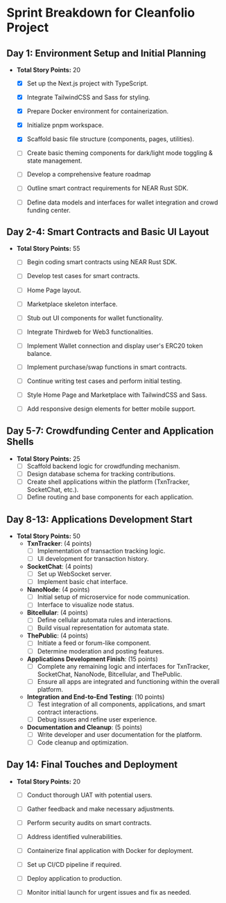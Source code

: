 # Sprint Breakdown for Cleanfolio Project

## Day 1: Environment Setup and Initial Planning

- **Total Story Points:** 20
  - [x] Set up the Next.js project with TypeScript.
  - [x] Integrate TailwindCSS and Sass for styling.
  - [x] Prepare Docker environment for containerization.
  - [x] Initialize pnpm workspace.
  - [x] Scaffold basic file structure (components, pages, utilities).
  - [ ] Create basic theming components for dark/light mode toggling & state management.

  - [ ] Develop a comprehensive feature roadmap
  - [ ] Outline smart contract requirements for NEAR Rust SDK.
  - [ ] Define data models and interfaces for wallet integration and crowd funding center.

## Day 2-4: Smart Contracts and Basic UI Layout

- **Total Story Points:** 55
  - [ ] Begin coding smart contracts using NEAR Rust SDK.
  - [ ] Develop test cases for smart contracts.
  - [ ] Home Page layout.
  - [ ] Marketplace skeleton interface.
  - [ ] Stub out UI components for wallet functionality.
  - [ ] Integrate Thirdweb for Web3 functionalities.
  - [ ] Implement Wallet connection and display user's ERC20 token balance.
  - [ ] Implement purchase/swap functions in smart contracts.

  - [ ] Continue writing test cases and perform initial testing.
  - [ ] Style Home Page and Marketplace with TailwindCSS and Sass.
  - [ ] Add responsive design elements for better mobile support.

## Day 5-7: Crowdfunding Center and Application Shells

- **Total Story Points:** 25
  - [ ] Scaffold backend logic for crowdfunding mechanism.
  - [ ] Design database schema for tracking contributions.
  - [ ] Create shell applications within the platform (TxnTracker, SocketChat, etc.).
  - [ ] Define routing and base components for each application.

## Day 8-13: Applications Development Start

- **Total Story Points:** 50
  - **TxnTracker**: (4 points)
    - [ ] Implementation of transaction tracking logic.
    - [ ] UI development for transaction history.

  - **SocketChat**: (4 points)
    - [ ] Set up WebSocket server.
    - [ ] Implement basic chat interface.

  - **NanoNode**: (4 points)
    - [ ] Initial setup of microservice for node communication.
    - [ ] Interface to visualize node status.

  - **Bitcellular**: (4 points)
    - [ ] Define cellular automata rules and interactions.
    - [ ] Build visual representation for automata state.

  - **ThePublic**: (4 points)
    - [ ] Initiate a feed or forum-like component.
    - [ ] Determine moderation and posting features.

  - **Applications Development Finish**: (15 points)
    - [ ] Complete any remaining logic and interfaces for TxnTracker, SocketChat, NanoNode, Bitcellular, and ThePublic.
    - [ ] Ensure all apps are integrated and functioning within the overall platform.

  - **Integration and End-to-End Testing**: (10 points)
    - [ ] Test integration of all components, applications, and smart contract interactions.
    - [ ] Debug issues and refine user experience.

  - **Documentation and Cleanup**: (5 points)
    - [ ] Write developer and user documentation for the platform.
    - [ ] Code cleanup and optimization.

## Day 14: Final Touches and Deployment

- **Total Story Points:** 20
  - [ ] Conduct thorough UAT with potential users.
  - [ ] Gather feedback and make necessary adjustments.
  - [ ] Perform security audits on smart contracts.
  - [ ] Address identified vulnerabilities.
  - [ ] Containerize final application with Docker for deployment.

  - [ ] Set up CI/CD pipeline if required.
  - [ ] Deploy application to production.
  - [ ] Monitor initial launch for urgent issues and fix as needed.
